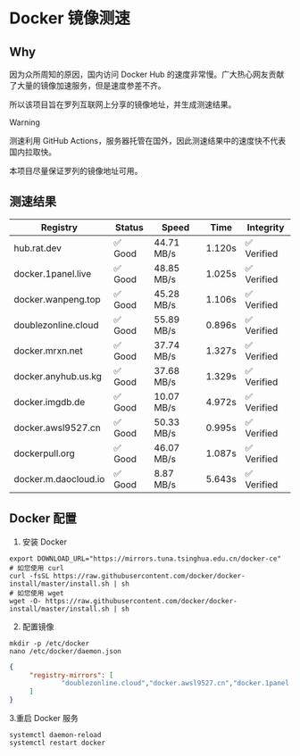 # Docker 镜像测速

## Why

因为众所周知的原因，国内访问 Docker Hub 的速度非常慢。广大热心网友贡献了大量的镜像加速服务，但是速度参差不齐。


所以该项目旨在罗列互联网上分享的镜像地址，并生成测速结果。

> [!WARNING]
> 测速利用 GitHub Actions，服务器托管在国外，因此测速结果中的速度快不代表国内拉取快。
>

本项目尽量保证罗列的镜像地址可用。

## 测速结果

| Registry | Status | Speed | Time | Integrity |
|----------|--------|-------|------|-----------|
| hub.rat.dev | ✅ Good | 44.71 MB/s | 1.120s | ✅ Verified |
| docker.1panel.live | ✅ Good | 48.85 MB/s | 1.025s | ✅ Verified |
| docker.wanpeng.top | ✅ Good | 45.28 MB/s | 1.106s | ✅ Verified |
| doublezonline.cloud | ✅ Good | 55.89 MB/s | 0.896s | ✅ Verified |
| docker.mrxn.net | ✅ Good | 37.74 MB/s | 1.327s | ✅ Verified |
| docker.anyhub.us.kg | ✅ Good | 37.68 MB/s | 1.329s | ✅ Verified |
| docker.imgdb.de | ✅ Good | 10.07 MB/s | 4.972s | ✅ Verified |
| docker.awsl9527.cn | ✅ Good | 50.33 MB/s | 0.995s | ✅ Verified |
| dockerpull.org | ✅ Good | 46.07 MB/s | 1.087s | ✅ Verified |
| docker.m.daocloud.io | ✅ Good | 8.87 MB/s | 5.643s | ✅ Verified |

## Docker 配置

1. 安装 Docker
```shell
export DOWNLOAD_URL="https://mirrors.tuna.tsinghua.edu.cn/docker-ce"
# 如您使用 curl
curl -fsSL https://raw.githubusercontent.com/docker/docker-install/master/install.sh | sh
# 如您使用 wget
wget -O- https://raw.githubusercontent.com/docker/docker-install/master/install.sh | sh
```

2. 配置镜像

```shell
mkdir -p /etc/docker
nano /etc/docker/daemon.json
```

```json
{
     "registry-mirrors": [
             "doublezonline.cloud","docker.awsl9527.cn","docker.1panel.live"
     ]
}
```

 3.重启 Docker 服务
```shell
systemctl daemon-reload
systemctl restart docker
```
